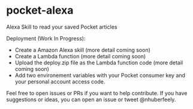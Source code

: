 # pocket-alexa
Alexa Skill to read your saved Pocket articles

Deployment (Work In Progress):
* Create a Amazon Alexa skill (more detail coming soon)
* Create a Lambda function (more detail coming soon)
* Upload the deploy.zip file as the Lambda function code (more detail coming
  soon)
* Add two environement variables with your Pocket consumer key and your personal
  account access code.

Feel free to open issues or PRs if you want to help contribute. If you have
suggestions or ideas, you can open an issue or tweet @nhuberfeely.
